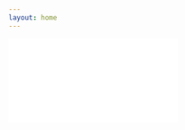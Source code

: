 ```yaml
---
layout: home
---
```


<div class="video">
    <iframe src="//www.youtube.com/embed/R6za6mUeSw8" frameborder="0" allowfullscreen></iframe>
</div>
